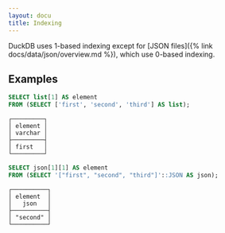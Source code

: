 ```yaml
---
layout: docu
title: Indexing
---
```


DuckDB uses 1-based indexing except for [JSON files]({% link docs/data/json/overview.md %}), which use 0-based indexing.

## Examples

```sql
SELECT list[1] AS element
FROM (SELECT ['first', 'second', 'third'] AS list);
```

```text
┌─────────┐
│ element │
│ varchar │
├─────────┤
│ first   │
└─────────┘
```

```sql
SELECT json[1][1] AS element
FROM (SELECT '["first", "second", "third"]'::JSON AS json);
```

```text
┌──────────┐
│ element  │
│   json   │
├──────────┤
│ "second" │
└──────────┘
```
